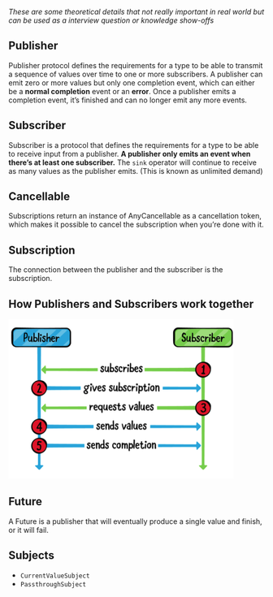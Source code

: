 *These are some theoretical details that not really important in real world but can be used as a interview question or knowledge show-offs*
## Publisher
Publisher protocol defines the requirements for a type to be able to transmit a sequence of values over time to one or more subscribers.
A publisher can emit zero or more values but only one completion event, which can either be a **normal completion** event or an **error**. Once a publisher emits a completion event, it’s finished and can no longer emit any more events.
## Subscriber
Subscriber is a protocol that defines the requirements for a type to be able to receive input from a publisher.
**A publisher only emits an event when there’s at least one subscriber.**
The `sink` operator will continue to receive as many values as the publisher emits. (This is known as unlimited demand)
## Cancellable
Subscriptions return an instance of AnyCancellable as a cancellation token, which makes it possible to cancel the subscription when you’re done with it.
## Subscription
The connection between the publisher and the subscriber is the subscription.
## How Publishers and Subscribers work together
![](attachments/publisher-subscriber.png)
## Future
A Future is a publisher that will eventually produce a single value and finish, or it will fail.
## Subjects
* `CurrentValueSubject`
* `PassthroughSubject`